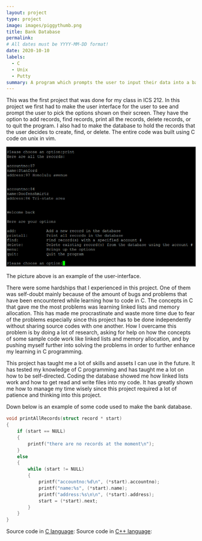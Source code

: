 ```yaml
---
layout: project
type: project
image: images/piggythumb.png
title: Bank Database
permalink: 
# All dates must be YYYY-MM-DD format!
date: 2020-10-10
labels:
  - C
  - Unix
  - Putty
summary: A program which prompts the user to input their data into a bank database as a project for ICS 212.
---
```


This was the first project that was done for my class in ICS 212. In this project we first had to make the user interface for the user to see and prompt the user to pick the options shown on their screen. They have the option to add records, find records, print all the records, delete records, or to quit the program. I also had to make the database to hold the records that the user decides to create, find, or delete. The entire code was built using C code on unix in vim. 

<img class="database image" src="../images/smallexample.png">

The picture above is an example of the user-interface.

There were some hardships that I experienced in this project. One of them was self-doubt mainly because of the amount of bugs and problems that have been encountered while learning how to code in C. The concepts in C that gave me the most problems was learning linked lists and memory allocation. This has made me procrastinate and waste more time due to fear of the problems especially since this project has to be done independently without sharing source codes with one another. How I overcame this problem is by doing a lot of research, asking for help on how the concepts of some sample code work like linked lists and memory allocation, and by pushing myself further into solving the problems in order to further enhance my learning in C programming.

This project has taught me a lot of skills and assets I can use in the future. It has tested my knowledge of C programming and has taught me a lot on how to be self-directed. Coding the database showed me how linked lists work and how to get read and write files into my code. It has greatly shown me how to manage my time wisely since this project required a lot of patience and thinking into this project. 

Down below is an example of some code used to make the bank database.


```c
void printAllRecords(struct record * start)
{
    if (start == NULL)
    {
        printf("there are no records at the moment\n");
    }
    else
    {
        while (start != NULL)
        {
            printf("accountno:%d\n", (*start).accountno);
            printf("name:%s", (*start).name);
            printf("address:%s\n\n", (*start).address);
            start = (*start).next;
        }
    }
}
```

Source code in [C language](https://github.com/bennytrieu/bank-database-c):
Source code in [C++ language](https://github.com/bennytrieu/bank-database-cpp):
